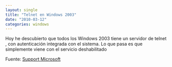 ```yaml
---
layout: single
title: "Telnet en Windows 2003"
date: "2010-03-12"
categories: windows
---
```


Hoy he descubierto que todos los Windows 2003 tiene un servidor de telnet , con autenticación integrada con el sistema. Lo que pasa es que simplemente viene con el servicio deshabilitado

Fuente: [Support Microsoft](https://support.microsoft.com/kb/323356/es)
